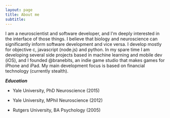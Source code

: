 ```yaml
---
layout: page
title: About me
subtitle: 
---
```


I am a neuroscientist and software developer, and I'm deeply interested in the interface of those things. I believe that biology and neuroscience can significantly inform software development and vice versa. I develop mostly for objective c, javascript (node.js) and python. In my spare time I am developing several side projects based in machine learning and mobile dev (iOS), and I founded @branebits, an indie game studio that makes games for iPhone and iPad. My main development focus is based on financial technology (currently stealth).

**_Education_**

- Yale University, PhD Neuroscience (2015)

- Yale University, MPhil Neuroscience (2012)

- Rutgers University, BA Psychology (2005)
